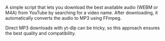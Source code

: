 A simple script that lets you download the best available audio (WEBM or M4A) from YouTube by searching for a video name. After downloading, it automatically converts the audio to MP3 using FFmpeg.

Direct MP3 downloads with yt-dlp can be tricky, so this approach ensures the best quality and compatibility.
